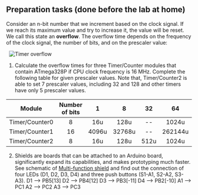 <a name="preparation"></a>
## Preparation tasks (done before the lab at home)

Consider an n-bit number that we increment based on the clock signal. If we reach its maximum value and try to increase it, the value will be reset. We call this state an **overflow**. The overflow time depends on the frequency of the clock signal, the number of bits, and on the prescaler value:

&nbsp;
![Timer overflow](Images/timer_overflow.png)
&nbsp;

1. Calculate the overflow times for three Timer/Counter modules that contain ATmega328P if CPU clock frequency is 16&nbsp;MHz. Complete the following table for given prescaler values. Note that, Timer/Counter2 is able to set 7 prescaler values, including 32 and 128 and other timers have only 5 prescaler values.

|   **Module**   | **Number of bits** | **1** | **8**  | **32** | **64**  | **128** | **256**  | **1024** |
| :------------: | :----------------: | :---: | :----: | :----: | :-----: | :-----: | :------: | :------: |
| Timer/Counter0 |         8          |  16u  |  128u  |   --   |  1024u  |   --    |  4096u   |  16384u  |
| Timer/Counter1 |         16         | 4096u | 32768u |   --   | 262144u |   --    | 1048776u | 4194304u |
| Timer/Counter2 |         8          |  16u  |  128u  |  512u  |  1024u  |  2048u  |  4096u   |  16384u  |

2. Shields are boards that can be attached to an Arduino board, significantly expand its capabilities, and makes prototyping much faster. See schematic of [Multi-function shield](../../Docs/arduino_shield.pdf) and find out the connection of four LEDs (D1, D2, D3, D4) and three push buttons (S1-A1, S2-A2, S3-A3).
D1 --> PB5[13]
D2 --> PB4[12]
D3 --> PB3[-11]
D4 --> PB2[-10] 
A1 --> PC1
A2 --> PC2
A3 --> PC3


